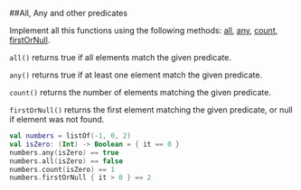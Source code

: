 ##All, Any and other predicates

Implement all this functions using the following methods:
[all](http://kotlinlang.org/api/latest/jvm/stdlib/kotlin/all.html),
[any](http://kotlinlang.org/api/latest/jvm/stdlib/kotlin/any.html),
[count](http://kotlinlang.org/api/latest/jvm/stdlib/kotlin/count.html),
[firstOrNull](http://kotlinlang.org/api/latest/jvm/stdlib/kotlin/find.html).

`all()` returns true if all elements match the given predicate.

`any()` returns true if at least one element match the given predicate.

`count()` returns the number of elements matching the given predicate.

`firstOrNull()` returns the first element matching the given predicate, or null if element was not found.

```kotlin
val numbers = listOf(-1, 0, 2)
val isZero: (Int) -> Boolean = { it == 0 }
numbers.any(isZero) == true
numbers.all(isZero) == false
numbers.count(isZero) == 1
numbers.firstOrNull { it > 0 } == 2
```